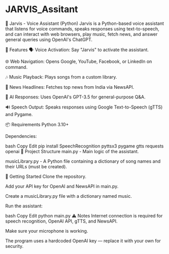 # JARVIS_Assitant
🧠 Jarvis - Voice Assistant (Python)
Jarvis is a Python-based voice assistant that listens for voice commands, speaks responses using text-to-speech, and can interact with web browsers, play music, fetch news, and answer general queries using OpenAI's ChatGPT.

🔧 Features
🗣️ Voice Activation: Say "Jarvis" to activate the assistant.

🌐 Web Navigation: Opens Google, YouTube, Facebook, or LinkedIn on command.

🎶 Music Playback: Plays songs from a custom library.

📰 News Headlines: Fetches top news from India via NewsAPI.

💬 AI Responses: Uses OpenAI's GPT-3.5 for general-purpose Q&A.

🔊 Speech Output: Speaks responses using Google Text-to-Speech (gTTS) and Pygame.

📦 Requirements
Python 3.10+

Dependencies:

bash
Copy
Edit
pip install SpeechRecognition pyttsx3 pygame gtts requests openai
📁 Project Structure
main.py - Main logic of the assistant.

musicLibrary.py - A Python file containing a dictionary of song names and their URLs (must be created).

🚀 Getting Started
Clone the repository.

Add your API key for OpenAI and NewsAPI in main.py.

Create a musicLibrary.py file with a dictionary named music.

Run the assistant:

bash
Copy
Edit
python main.py
⚠️ Notes
Internet connection is required for speech recognition, OpenAI API, gTTS, and NewsAPI.

Make sure your microphone is working.

The program uses a hardcoded OpenAI key — replace it with your own for security.

